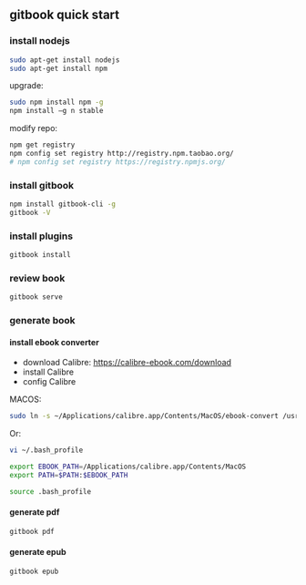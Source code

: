 ## gitbook quick start

### install nodejs

```sh
sudo apt-get install nodejs
sudo apt-get install npm
```

upgrade:

```sh
sudo npm install npm -g
npm install –g n stable
```

modify repo:

```sh
npm get registry 
npm config set registry http://registry.npm.taobao.org/
# npm config set registry https://registry.npmjs.org/
```

### install gitbook

```sh
npm install gitbook-cli -g
gitbook -V
```

### install plugins

```sh
gitbook install
```

### review book

```sh
gitbook serve
```

### generate book

#### install ebook converter

- download Calibre: https://calibre-ebook.com/download
- install Calibre
- config Calibre


MACOS:

```sh
sudo ln -s ~/Applications/calibre.app/Contents/MacOS/ebook-convert /usr/bin
```

Or:

```sh
vi ~/.bash_profile

export EBOOK_PATH=/Applications/calibre.app/Contents/MacOS
export PATH=$PATH:$EBOOK_PATH 

source .bash_profile
```

#### generate pdf

```sh
gitbook pdf
```

####  generate epub

```sh
gitbook epub
```